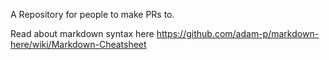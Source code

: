A Repository for people to make PRs to.


Read about markdown syntax here
https://github.com/adam-p/markdown-here/wiki/Markdown-Cheatsheet
